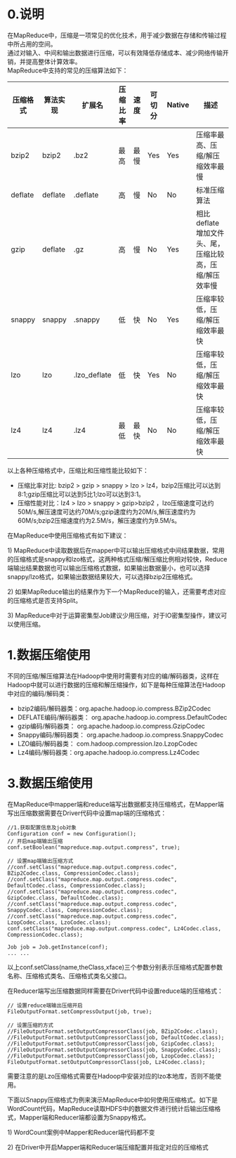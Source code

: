 # 0.说明
在MapReduce中，压缩是一项常见的优化技术，用于减少数据在存储和传输过程中所占用的空间。<br/>
通过对输入、中间和输出数据进行压缩，可以有效降低存储成本、减少网络传输开销，并提高整体计算效率。<br/>
MapReduce中支持的常见的压缩算法如下：

| **压缩格式** | **算法实现** | **扩展名**   | **压缩比率** | **速度** | **可切分** | **Native** | **描述**                                               |
| ------------ | ------------ | ------------ | ------------ | -------- | ---------- | ---------- | ------------------------------------------------------ |
| bzip2        | bzip2        | .bz2         | 最高         | 最慢     | Yes        | Yes        | 压缩率最高、压缩/解压缩效率最慢                        |
| deflate      | deflate      | .deflate     | 高           | 慢       | No         | No         | 标准压缩算法                                           |
| gzip         | deflate      | .gz          | 高           | 慢       | No         | Yes        | 相比deflate增加文件头、尾，压缩比较高，压缩/解压效率慢 |
| snappy       | snappy       | .snappy      | 低           | 快       | No         | Yes        | 压缩率较低，压缩/解压缩效率最快                        |
| lzo          | lzo          | .lzo_deflate | 低           | 快       | Yes        | No         | 压缩率较低，压缩/解压缩效率最快                        |
| lz4          | lz4          | .lz4         | 最低         | 最快     | No         | No         | 压缩率较低，压缩/解压缩效率最快                        |

以上各种压缩格式中，压缩比和压缩性能比较如下：

* 压缩比率对比: bzip2 > gzip > snappy > lzo > lz4，bzip2压缩比可以达到8:1;gzip压缩比可以达到5比1;lzo可以达到3:1。
* 压缩性能对比：lz4 > lzo > snappy > gzip>bzip2 ，lzo压缩速度可达约50M/s,解压速度可达约70M/s;gzip速度约为20M/s,解压速度约为60M/s;bzip2压缩速度约为2.5M/s，解压速度约为9.5M/s。

在MapReduce中使用压缩格式有如下建议：

1) MapReduce中读取数据后在mapper中可以输出压缩格式中间结果数据，常用的压缩格式是snappy和lzo格式，这两种格式压缩/解压缩比例相对较快，Reduce端输出结果数据也可以输出压缩格式数据，如果输出数据量小，也可以选择snappy/lzo格式，如果输出数据结果较大，可以选择bzip2压缩格式。

2) 如果MapReduce输出的结果作为下一个MapReduce的输入，还需要考虑对应的压缩格式是否支持Split。

3) MapReduce中对于运算密集型Job建议少用压缩，对于IO密集型操作，建议可以使用压缩。
# 1.数据压缩使用

不同的压缩/解压缩算法在Hadoop中使用时需要有对应的编/解码器类，这样在Hadoop中就可以进行数据的压缩和解压缩操作，如下是每种压缩算法在Hadoop中对应的编码/解码类：

* bzip2编码/解码器类：org.apache.hadoop.io.compress.BZip2Codec
* DEFLATE编码/解码器类： org.apache.hadoop.io.compress.DefaultCodec
* gzip编码/解码器类： org.apache.hadoop.io.compress.GzipCodec
* Snappy编码/解码器类： org.apache.hadoop.io.compress.SnappyCodec
* LZO编码/解码器类： com.hadoop.compression.lzo.LzopCodec
* Lz4编码/解码器类：org.apache.hadoop.io.compress.Lz4Codec

# 3.数据压缩使用
在MapReduce中mapper端和reduce端写出数据都支持压缩格式，在Mapper端写出压缩数据需要在Driver代码中设置map端的压缩格式：

```
//1.获取配置信息及job对象
Configuration conf = new Configuration();
// 开启map端输出压缩
conf.setBoolean("mapreduce.map.output.compress", true);

// 设置map端输出压缩方式
//conf.setClass("mapreduce.map.output.compress.codec", BZip2Codec.class, CompressionCodec.class);
//conf.setClass("mapreduce.map.output.compress.codec", DefaultCodec.class, CompressionCodec.class);
//conf.setClass("mapreduce.map.output.compress.codec", GzipCodec.class, DefaultCodec.class);
//conf.setClass("mapreduce.map.output.compress.codec", SnappyCodec.class, CompressionCodec.class);
//conf.setClass("mapreduce.map.output.compress.codec", LzopCodec.class, LzoCodec.class);
conf.setClass("mapreduce.map.output.compress.codec", Lz4Codec.class, CompressionCodec.class);

Job job = Job.getInstance(conf);
... ...
```

以上conf.setClass(name,theClass,xface)三个参数分别表示压缩格式配置参数名称、压缩格式类名、压缩格式类名父接口。

在Reducer端写出压缩数据同样需要在Driver代码中设置reduce端的压缩格式：

```
// 设置reduce端输出压缩开启
FileOutputFormat.setCompressOutput(job, true);

// 设置压缩的方式
//FileOutputFormat.setOutputCompressorClass(job, BZip2Codec.class);
//FileOutputFormat.setOutputCompressorClass(job, DefaultCodec.class);
//FileOutputFormat.setOutputCompressorClass(job, GzipCodec.class);
//FileOutputFormat.setOutputCompressorClass(job, SnappyCodec.class);
//FileOutputFormat.setOutputCompressorClass(job, LzopCodec.class);
FileOutputFormat.setOutputCompressorClass(job, Lz4Codec.class);
```

需要注意的是Lzo压缩格式需要在Hadoop中安装对应的lzo本地库，否则不能使用。

下面以Snappy压缩格式为例来演示MapReduce中如何使用压缩格式。如下是WordCount代码，MapReduce读取HDFS中的数据文件进行统计后输出压缩格式，Mapper端和Reducer端都设置为Snappy格式。

1) WordCount案例中Mapper和Reducer端代码都不变

2) 在Driver中开启Mapper端和Reducer端压缩配置并指定对应的压缩格式